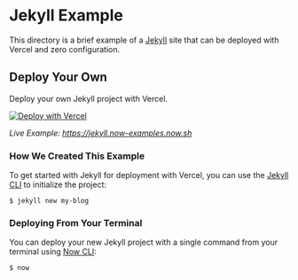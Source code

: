 # Jekyll Example

This directory is a brief example of a [Jekyll](https://jekyllrb.com/) site that can be deployed with Vercel and zero configuration.

## Deploy Your Own

Deploy your own Jekyll project with Vercel.

[![Deploy with Vercel](https://vercel.com/button)](https://vercel.com/import/project?template=https://github.com/zeit/now/tree/master/examples/jekyll)

_Live Example: https://jekyll.now-examples.now.sh_

### How We Created This Example

To get started with Jekyll for deployment with Vercel, you can use the [Jekyll CLI](https://jekyllrb.com/docs/usage/) to initialize the project:

```shell
$ jekyll new my-blog
```

### Deploying From Your Terminal

You can deploy your new Jekyll project with a single command from your terminal using [Now CLI](https://vercel.com/download):

```shell
$ now
```
